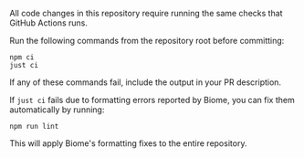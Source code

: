 All code changes in this repository require running the same checks that GitHub Actions runs.

Run the following commands from the repository root before committing:

```
npm ci
just ci
```

If any of these commands fail, include the output in your PR description.

If `just ci` fails due to formatting errors reported by Biome, you can fix them
automatically by running:

```
npm run lint
```
This will apply Biome's formatting fixes to the entire repository.
